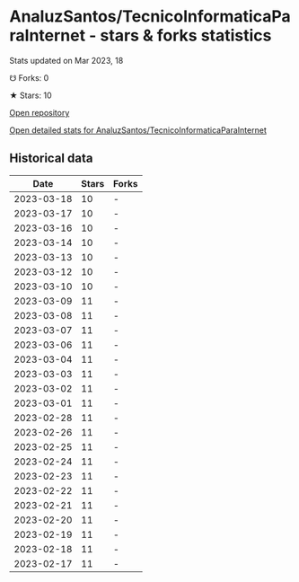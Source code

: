 # AnaluzSantos/TecnicoInformaticaParaInternet - stars & forks statistics

Stats updated on Mar 2023, 18

☋ Forks: 0

★ Stars: 10

[Open repository](https://github.com/AnaluzSantos/TecnicoInformaticaParaInternet)

[Open detailed stats for AnaluzSantos/TecnicoInformaticaParaInternet](https://reviewgithub.com/rep/AnaluzSantos/TecnicoInformaticaParaInternet)

## Historical data
| Date | Stars | Forks |
|------|-------|-------|
| 2023-03-18 | 10 | - | 
| 2023-03-17 | 10 | - | 
| 2023-03-16 | 10 | - | 
| 2023-03-14 | 10 | - | 
| 2023-03-13 | 10 | - | 
| 2023-03-12 | 10 | - | 
| 2023-03-10 | 10 | - | 
| 2023-03-09 | 11 | - | 
| 2023-03-08 | 11 | - | 
| 2023-03-07 | 11 | - | 
| 2023-03-06 | 11 | - | 
| 2023-03-04 | 11 | - | 
| 2023-03-03 | 11 | - | 
| 2023-03-02 | 11 | - | 
| 2023-03-01 | 11 | - | 
| 2023-02-28 | 11 | - | 
| 2023-02-26 | 11 | - | 
| 2023-02-25 | 11 | - | 
| 2023-02-24 | 11 | - | 
| 2023-02-23 | 11 | - | 
| 2023-02-22 | 11 | - | 
| 2023-02-21 | 11 | - | 
| 2023-02-20 | 11 | - | 
| 2023-02-19 | 11 | - | 
| 2023-02-18 | 11 | - | 
| 2023-02-17 | 11 | - | 


